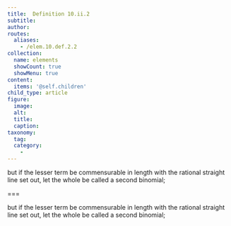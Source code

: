 ```yaml
---
title:  Definition 10.ii.2
subtitle: 
author:
routes:
  aliases:
    - /elem.10.def.2.2
collection:
  name: elements
  showCount: true
  showMenu: true
content:
  items: '@self.children'
child_type: article
figure:
  image:
  alt:
  title:
  caption:
taxonomy:
  tag:
  category:
    - 
---
```


<p>but if the lesser term be commensurable in length with the rational straight line set out, let the whole be called <hi rend="bold">a second binomial</hi>;</p>

===

<p>but if the lesser term be commensurable in length with the rational straight line set out, let the whole be called <span class="bold">a second binomial</span>;</p>
